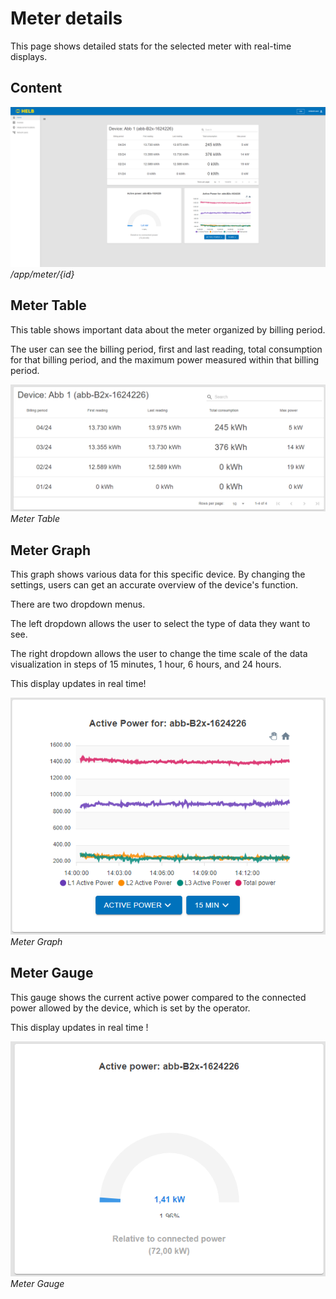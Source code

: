 # Meter details

This page shows detailed stats for the selected meter with real-time displays.

## Content

![Meter details page](../../assets/meter-details-page.png) _/app/meter/{id}_

## Meter Table

This table shows important data about the meter organized by billing period.

The user can see the billing period, first and last reading, total consumption
for that billing period, and the maximum power measured within that billing
period.

![Meter details table](../../assets/meter-details-table.png) _Meter Table_

## Meter Graph

This graph shows various data for this specific device. By changing the
settings, users can get an accurate overview of the device's function.

There are two dropdown menus.

The left dropdown allows the user to select the type of data they want to see.

The right dropdown allows the user to change the time scale of the data
visualization in steps of 15 minutes, 1 hour, 6 hours, and 24 hours.

This display updates in real time!

![Meter details graph](../../assets/meter-details-graph.png) _Meter Graph_

## Meter Gauge

This gauge shows the current active power compared to the connected power
allowed by the device, which is set by the operator.

This display updates in real time !

![Meter details gauge](../../assets/meter-details-gauge.png) _Meter Gauge_
